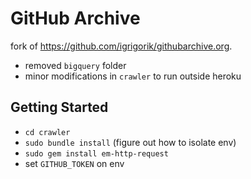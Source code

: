 # GitHub Archive

fork of https://github.com/igrigorik/githubarchive.org.

- removed `bigquery` folder
- minor modifications in `crawler` to run outside heroku

## Getting Started
- `cd crawler`
- `sudo bundle install` (figure out how to isolate env)
- `sudo gem install em-http-request`
- set `GITHUB_TOKEN` on env
